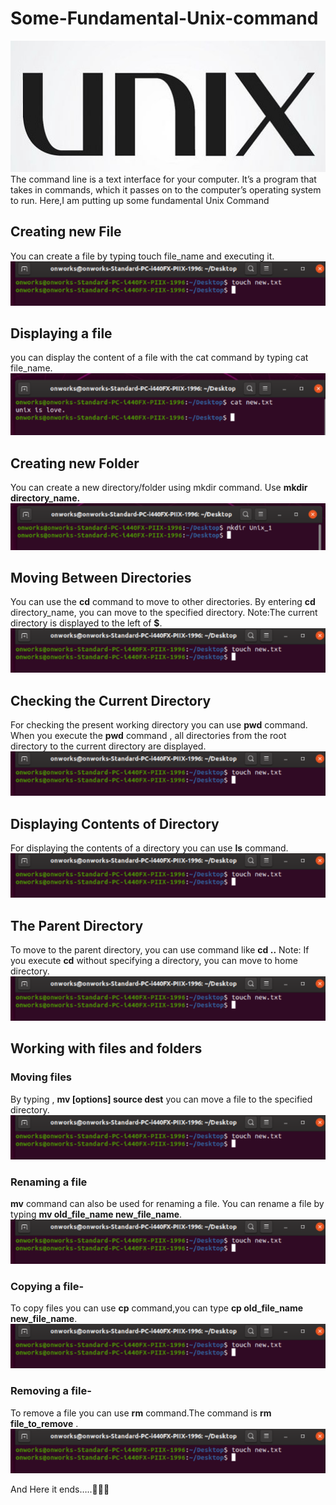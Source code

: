 # Some-Fundamental-Unix-command
<img src="Images/1.jpeg/" >
<br>
The command line is a text interface for your computer. It’s a program that takes in commands, which it passes on to the computer’s operating system to run. Here,I am putting up some fundamental Unix Command



## Creating new File

You can create a file by typing touch file_name and executing it.
<br>
<img src="Images/2.png" >
<br>

## Displaying a file
you can display the content of a file with the cat command by typing cat file_name.
<br>
<img src="Images/3.png" >
<br>

## Creating new Folder
You can create a new directory/folder using mkdir command. Use **mkdir directory_name.**
<br>
<img src="Images/4.png" >
<br>

## Moving Between Directories
You can use the **cd** command to move to other directories. By entering **cd** directory_name, you can move to the specified directory.
Note:The current directory is displayed to the left of **$**.
<br>
<img src="Images/2.png" >
<br>

## Checking the Current Directory
For checking the present working directory you can use **pwd** command.
When you execute the **pwd** command , all directories from the root directory to the current directory are displayed.
<br>
<img src="Images/2.png" >
<br>

## Displaying Contents of Directory
For displaying the contents of a directory you can use **ls** command.
<br>
<img src="Images/2.png" >
<br>

## The Parent Directory
To move to the parent directory, you can use command like **cd ..**
Note: If you execute **cd** without specifying a directory, you can move to home directory.
<br>
<img src="Images/2.png" >
<br>

## Working with files and folders
### Moving files
By typing , **mv [options] source dest** you can move a file to the specified directory.
<br>
<img src="Images/2.png" >
<br>

### Renaming a file
**mv** command can also be used for renaming a file.
You can rename a file by typing **mv old_file_name new_file_name**.
<br>
<img src="Images/2.png" >
<br>

### Copying a file-
To copy files you can use **cp** command,you can type **cp old_file_name new_file_name**.
<br>
<img src="Images/2.png" >
<br>

### Removing a file-
To remove a file you can use **rm** command.The command is **rm file_to_remove** .
<br>
<img src="Images/2.png" >
<br>

And Here it ends…..💙💙💙
